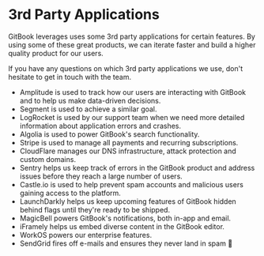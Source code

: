 # 3rd Party Applications

GitBook leverages uses some 3rd party applications for certain features. By using some of these great products, we can iterate faster and build a higher quality product for our users.

If you have any questions on which 3rd party applications we use, don't hesitate to get in touch with the team.

* Amplitude is used to track how our users are interacting with GitBook and to help us make data-driven decisions.
* Segment is used to achieve a similar goal.
* LogRocket is used by our support team when we need more detailed information about application errors and crashes.
* Algolia is used to power GitBook's search functionality.
* Stripe is used to manage all payments and recurring subscriptions.
* CloudFlare manages our DNS infrastructure, attack protection and custom domains.
* Sentry helps us keep track of errors in the GitBook product and address issues before they reach a large number of users.
* Castle.io is used to help prevent spam accounts and malicious users gaining access to the platform.
* LaunchDarkly helps us keep upcoming features of GitBook hidden behind flags until they're ready to be shipped.
* MagicBell powers GitBook's notifications, both in-app and email.
* iFramely helps us embed diverse content in the GitBook editor.
* WorkOS powers our enterprise features.
* SendGrid fires off e-mails and ensures they never land in spam :pray:
